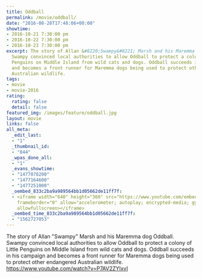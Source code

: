 ```yaml
---
title: Oddball
permalink: /movie/oddball/
date: "2016-08-28T17:48:06+00:00"
showtime:
- 2016-10-21 7:30:00 pm
- 2016-10-22 7:30:00 pm
- 2016-10-23 7:30:00 pm
excerpt: The story of Allan &#8220;Swampy&#8221; Marsh and his Maremma dog Oddball.
  Swampy convinced local authorities to allow Oddball to protect a colony of Little
  Penguins on Middle Island from wild cats and dogs. Oddball succeeds in his campaign
  and becomes a front runner for Maremma dogs being used to protect other endangered
  Australian wildlife.
tags:
- movie
- movie-2016
rating:
  rating: false
  detail: false
featured_img: /images/feature/oddball.jpg
layout: movie
links: false
all_meta:
  _edit_last:
  - "1"
  _thumbnail_id:
  - "844"
  _wpas_done_all:
  - "1"
  _evans_showtime:
  - "1477078200"
  - "1477164600"
  - "1477251000"
  _oembed_833c2ba9a989564bb1d05662de11ff7f:
  - <iframe width="640" height="360" src="https://www.youtube.com/embed/P7AV2ZYlxvI?feature=oembed"
    frameborder="0" allow="accelerometer; autoplay; encrypted-media; gyroscope; picture-in-picture"
    allowfullscreen></iframe>
  _oembed_time_833c2ba9a989564bb1d05662de11ff7f:
  - "1562727053"
---
```


The story of Allan "Swampy" Marsh and his Maremma dog Oddball. Swampy convinced local authorities to allow Oddball to protect a colony of Little Penguins on Middle Island from wild cats and dogs. Oddball succeeds in his campaign and becomes a front runner for Maremma dogs being used to protect other endangered Australian wildlife. https://www.youtube.com/watch?v=P7AV2ZYlxvI